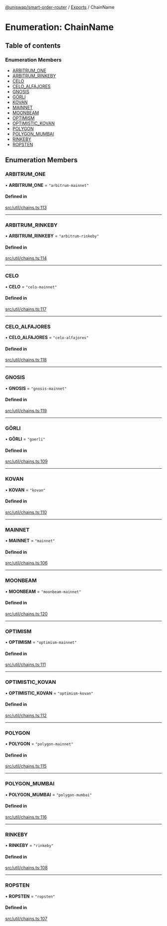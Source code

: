 [@uniswap/smart-order-router](../README.md) / [Exports](../modules.md) / ChainName

# Enumeration: ChainName

## Table of contents

### Enumeration Members

- [ARBITRUM\_ONE](ChainName.md#arbitrum_one)
- [ARBITRUM\_RINKEBY](ChainName.md#arbitrum_rinkeby)
- [CELO](ChainName.md#celo)
- [CELO\_ALFAJORES](ChainName.md#celo_alfajores)
- [GNOSIS](ChainName.md#gnosis)
- [GÖRLI](ChainName.md#görli)
- [KOVAN](ChainName.md#kovan)
- [MAINNET](ChainName.md#mainnet)
- [MOONBEAM](ChainName.md#moonbeam)
- [OPTIMISM](ChainName.md#optimism)
- [OPTIMISTIC\_KOVAN](ChainName.md#optimistic_kovan)
- [POLYGON](ChainName.md#polygon)
- [POLYGON\_MUMBAI](ChainName.md#polygon_mumbai)
- [RINKEBY](ChainName.md#rinkeby)
- [ROPSTEN](ChainName.md#ropsten)

## Enumeration Members

### ARBITRUM\_ONE

• **ARBITRUM\_ONE** = ``"arbitrum-mainnet"``

#### Defined in

[src/util/chains.ts:113](https://github.com/Uniswap/smart-order-router/blob/10190c3/src/util/chains.ts#L113)

___

### ARBITRUM\_RINKEBY

• **ARBITRUM\_RINKEBY** = ``"arbitrum-rinkeby"``

#### Defined in

[src/util/chains.ts:114](https://github.com/Uniswap/smart-order-router/blob/10190c3/src/util/chains.ts#L114)

___

### CELO

• **CELO** = ``"celo-mainnet"``

#### Defined in

[src/util/chains.ts:117](https://github.com/Uniswap/smart-order-router/blob/10190c3/src/util/chains.ts#L117)

___

### CELO\_ALFAJORES

• **CELO\_ALFAJORES** = ``"celo-alfajores"``

#### Defined in

[src/util/chains.ts:118](https://github.com/Uniswap/smart-order-router/blob/10190c3/src/util/chains.ts#L118)

___

### GNOSIS

• **GNOSIS** = ``"gnosis-mainnet"``

#### Defined in

[src/util/chains.ts:119](https://github.com/Uniswap/smart-order-router/blob/10190c3/src/util/chains.ts#L119)

___

### GÖRLI

• **GÖRLI** = ``"goerli"``

#### Defined in

[src/util/chains.ts:109](https://github.com/Uniswap/smart-order-router/blob/10190c3/src/util/chains.ts#L109)

___

### KOVAN

• **KOVAN** = ``"kovan"``

#### Defined in

[src/util/chains.ts:110](https://github.com/Uniswap/smart-order-router/blob/10190c3/src/util/chains.ts#L110)

___

### MAINNET

• **MAINNET** = ``"mainnet"``

#### Defined in

[src/util/chains.ts:106](https://github.com/Uniswap/smart-order-router/blob/10190c3/src/util/chains.ts#L106)

___

### MOONBEAM

• **MOONBEAM** = ``"moonbeam-mainnet"``

#### Defined in

[src/util/chains.ts:120](https://github.com/Uniswap/smart-order-router/blob/10190c3/src/util/chains.ts#L120)

___

### OPTIMISM

• **OPTIMISM** = ``"optimism-mainnet"``

#### Defined in

[src/util/chains.ts:111](https://github.com/Uniswap/smart-order-router/blob/10190c3/src/util/chains.ts#L111)

___

### OPTIMISTIC\_KOVAN

• **OPTIMISTIC\_KOVAN** = ``"optimism-kovan"``

#### Defined in

[src/util/chains.ts:112](https://github.com/Uniswap/smart-order-router/blob/10190c3/src/util/chains.ts#L112)

___

### POLYGON

• **POLYGON** = ``"polygon-mainnet"``

#### Defined in

[src/util/chains.ts:115](https://github.com/Uniswap/smart-order-router/blob/10190c3/src/util/chains.ts#L115)

___

### POLYGON\_MUMBAI

• **POLYGON\_MUMBAI** = ``"polygon-mumbai"``

#### Defined in

[src/util/chains.ts:116](https://github.com/Uniswap/smart-order-router/blob/10190c3/src/util/chains.ts#L116)

___

### RINKEBY

• **RINKEBY** = ``"rinkeby"``

#### Defined in

[src/util/chains.ts:108](https://github.com/Uniswap/smart-order-router/blob/10190c3/src/util/chains.ts#L108)

___

### ROPSTEN

• **ROPSTEN** = ``"ropsten"``

#### Defined in

[src/util/chains.ts:107](https://github.com/Uniswap/smart-order-router/blob/10190c3/src/util/chains.ts#L107)
